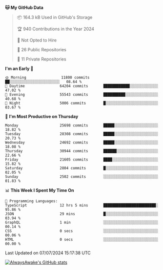 <!--START_SECTION:waka-->
**🐱 My GitHub Data** 

> 📦 164.3 kB Used in GitHub's Storage 
 > 
> 🏆 940 Contributions in the Year 2024
 > 
> 🚫 Not Opted to Hire
 > 
> 📜 26 Public Repositories 
 > 
> 🔑 11 Private Repositories 
 > 
**I'm an Early 🐤** 

```text
🌞 Morning                11800 commits       ██░░░░░░░░░░░░░░░░░░░░░░░   08.64 % 
🌆 Daytime                64204 commits       ████████████░░░░░░░░░░░░░   47.02 % 
🌃 Evening                55543 commits       ██████████░░░░░░░░░░░░░░░   40.68 % 
🌙 Night                  5006 commits        █░░░░░░░░░░░░░░░░░░░░░░░░   03.67 % 
```
📅 **I'm Most Productive on Thursday** 

```text
Monday                   25698 commits       █████░░░░░░░░░░░░░░░░░░░░   18.82 % 
Tuesday                  28308 commits       █████░░░░░░░░░░░░░░░░░░░░   20.73 % 
Wednesday                24692 commits       █████░░░░░░░░░░░░░░░░░░░░   18.08 % 
Thursday                 30944 commits       ██████░░░░░░░░░░░░░░░░░░░   22.66 % 
Friday                   21605 commits       ████░░░░░░░░░░░░░░░░░░░░░   15.82 % 
Saturday                 2804 commits        █░░░░░░░░░░░░░░░░░░░░░░░░   02.05 % 
Sunday                   2502 commits        ░░░░░░░░░░░░░░░░░░░░░░░░░   01.83 % 
```


📊 **This Week I Spent My Time On** 

```text
💬 Programming Languages: 
TypeScript               12 hrs 5 mins       ████████████████████████░   95.86 % 
JSON                     29 mins             █░░░░░░░░░░░░░░░░░░░░░░░░   03.94 % 
GraphQL                  1 min               ░░░░░░░░░░░░░░░░░░░░░░░░░   00.14 % 
CSS                      0 secs              ░░░░░░░░░░░░░░░░░░░░░░░░░   00.06 % 
HTML                     0 secs              ░░░░░░░░░░░░░░░░░░░░░░░░░   00.00 % 
```


 Last Updated on 07/07/2024 15:17:38 UTC
<!--END_SECTION:waka-->

[![AlwaysAwake's GitHub stats](https://github-readme-stats.vercel.app/api?username=AlwaysAwake&show_icons=true&theme=github_dark&count_private=true)](https://github.com/AlwaysAwake/AlwaysAwake)
